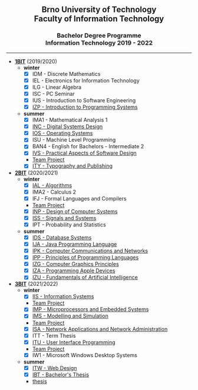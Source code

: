 <center>
 <h2>Brno University of Technology<br>Faculty of Information Technology</h2> 
 <h3>Bachelor Degree Programme<br>Information Technology 2019 - 2022
</h3>
</center>

____

- **[1BIT]([link1BIT](https://github.com/tomalatomas/vutfit_bit/tree/1BIT/))** (2019/2020)
  - **winter**
    - [x] IDM - Discrete Mathematics
    - [x] IEL - Electronics for Information Technology
    - [x] ILG - Linear Algebra
    - [x] ISC - PC Seminar
    - [x] IUS - Introduction to Software Engineering
    - [x] [IZP - Introduction to Programming Systems](https://github.com/tomalatomas/vutfit_bit/tree/1BIT/izp)
  - **summer**
    - [x] IMA1 - Mathematical Analysis 1
    - [x] [INC - Digital Systems Design](https://github.com/tomalatomas/vutfit_bit/tree/1BIT/inc)
    - [x] [IOS - Operating Systems](https://github.com/tomalatomas/vutfit_bit/tree/1BIT/ios)
    - [x] ISU - Machine Level Programming
    - [x] BAN4 - English for Bachelors - Intermediate 2
    - [x] [IVS - Practical Aspects of Software Design](https://github.com/tomalatomas/vutfit_bit/tree/1BIT/ivs)
    - [Team Project](https://github.com/MartinMlynek/IVS_calculator)
    - [x] [ITY - Typography and Publishing](https://github.com/tomalatomas/vutfit_bit/tree/1BIT/ity)
- **[2BIT](https://github.com/tomalatomas/vutfit_bit/tree/2BIT/)** (2020/2021)
  - **winter**
    - [x] [IAL - Algorithms](https://github.com/tomalatomas/vutfit_bit/tree/2BIT/ial)
    - [x] IMA2 - Calculus 2
    - [x] IFJ - Formal Languages and Compilers
    - [Team Project](https://github.com/tomalatomas/vutfit_ifj)
    - [x] [INP - Design of Computer Systems](https://github.com/tomalatomas/vutfit_bit/tree/2BIT/inp)
    - [x] [ISS - Signals and Systems](https://github.com/tomalatomas/vutfit_bit/tree/2BIT/iss)
    - [x] IPT - Probability and Statistics
  - **summer**
    - [x] [IDS - Database Systems](https://github.com/tomalatomas/vutfit_bit/tree/2BIT/ids)
    - [x] [IJA - Java Programming Language](https://github.com/tomalatomas/vutfit_bit/tree/2BIT/ija)
    - [x] [IPK - Computer Communications and Networks](https://github.com/tomalatomas/vutfit_bit/tree/2BIT/ipk)
    - [x] [IPP - Principles of Programming Languages](https://github.com/tomalatomas/vutfit_bit/tree/2BIT/ipp)
    - [x] [IZG - Computer Graphics Principles](https://github.com/tomalatomas/vutfit_bit/tree/2BIT/izg)
    - [x] [IZA - Programming Apple Devices](https://github.com/tomalatomas/vutfit_bit/tree/2BIT/iza)
    - [x] [IZU - Fundamentals of Artificial Intelligence](https://github.com/tomalatomas/vutfit_bit/tree/2BIT/izu)
- **[3BIT](link3BIT)** (2021/2022)
  - **winter**
    - [x] [IIS - Information Systems](linkIIS)
    - [Team Project](linkIDS/proj1)
    - [x] [IMP - Microprocessors and Embedded Systems](linkIMP)
    - [x] [IMS - Modelling and Simulation](linkIMS)
    - [Team Project](linkIDS/proj1)
    - [x] [ISA - Network Applications and Network Administration](linkISA)
    - [x] ITT - Term Thesis
    - [x] [ITU - User Interface Programming](linkITU)
    - [Team Project](linkIDS/proj1)
    - [x] IW1 - Microsoft Windows Desktop Systems
  - **summer**
    - [x] [ITW - Web Design](linkITW)
    - [x] [IBT - Bachelor's Thesis](linkIBT)
    - [thesis](link)